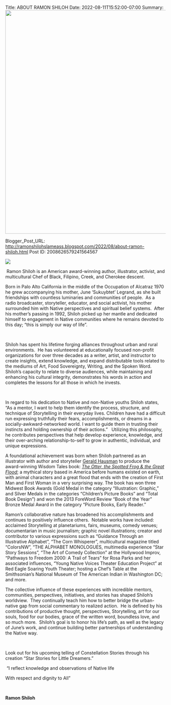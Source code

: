Title: ABOUT RAMON SHILOH
Date: 2022-08-11T15:52:00-07:00
Summary: <img src="https://blogger.googleusercontent.com/img/b/R29vZ2xl/AVvXsEhi4Adks5dbdot7lNJGUE0TSgGOlcjhBuoN41_O-eWiG3yRAPn7c0ipDVjGiRLA-Sty9iALaxdAez_yvu4QCexghkM8OASJnkNdGDrL4BVH3DHHr9CVmIrSto_hFrVJWEZbnkk3-EBvM9aRS0LmeU40Hs5vFReRLuoNqQNQsSSbEKwFDxBsZiDsDcU/w385-h256/321BEB44-967F-49CC-948E-C2F9033A53F8.jpeg" width="700">

Blogger_Post_URL: http://ramonshilohslameass.blogspot.com/2022/08/about-ramon-shiloh.html
Post ID: 2008626579241564567
  
[![](https://blogger.googleusercontent.com/img/b/R29vZ2xl/AVvXsEhi4Adks5dbdot7lNJGUE0TSgGOlcjhBuoN41_O-eWiG3yRAPn7c0ipDVjGiRLA-Sty9iALaxdAez_yvu4QCexghkM8OASJnkNdGDrL4BVH3DHHr9CVmIrSto_hFrVJWEZbnkk3-EBvM9aRS0LmeU40Hs5vFReRLuoNqQNQsSSbEKwFDxBsZiDsDcU/w385-h256/321BEB44-967F-49CC-948E-C2F9033A53F8.jpeg)](https://blogger.googleusercontent.com/img/b/R29vZ2xl/AVvXsEhi4Adks5dbdot7lNJGUE0TSgGOlcjhBuoN41_O-eWiG3yRAPn7c0ipDVjGiRLA-Sty9iALaxdAez_yvu4QCexghkM8OASJnkNdGDrL4BVH3DHHr9CVmIrSto_hFrVJWEZbnkk3-EBvM9aRS0LmeU40Hs5vFReRLuoNqQNQsSSbEKwFDxBsZiDsDcU/s1200/321BEB44-967F-49CC-948E-C2F9033A53F8.jpeg)  
  
 Ramon Shiloh
is an American award\-winning author, illustrator, activist, and multicultural
Chef of Black, Filipino, Creek, and Cherokee descent.

  

Born in Palo Alto California in the middle of the Occupation of Alcatraz 1970
he grew accompanying his mother, June ‘Sukuybtet’ Legrand, as she built friendships with countless
luminaries and communities of people.  As
a radio broadcaster, storyteller, educator, and social activist, his
mother surrounded him with Native perspectives and spiritual belief systems.  After his mother’s passing in 1992, Shiloh
picked up her mantle and dedicated himself to engagement in Native communities
where he remains devoted to this day; “this is simply our way of life”.

 

Shiloh has spent
his lifetime forging alliances throughout urban and rural environments.  He has volunteered at educationally focused
non\-profit organizations for over three decades as a writer, artist, and
instructor to create insights, extend knowledge, and expand distributable tools
related to the mediums of Art, Food Sovereignty, Writing, and the Spoken Word.  Shiloh’s capacity to relate to diverse
audiences, while maintaining and enhancing his cultural integrity, demonstrates
his words in action and completes the lessons for all those in which he invests.

 

In regard to
his dedication to Native and non\-Native youths Shiloh states, “As a mentor, I
want to help them identify the process, structure, and technique of Storytelling
in their everyday lives. Children have had a difficult run expressing
truthfully their fears, accomplishments, or dreams in a
socially\-awkward\-networked world. I want to guide them in trusting their
instincts and holding ownership of their actions.”   Utilizing this philosophy, he contributes
perspectives that help develop experience, knowledge, and their over\-arching
relationship\-to\-self to grow in authentic, individual, and unique expressions.

A
foundational achievement was born when Shiloh partnered as an illustrator with
author and storyteller [Gerald Hausman](http://www.wisdomtalespress.com/authors_artists-teens/Gerald_Hausman.shtml) to produce
the award\-winning Wisdom Tales book: [*The Otter, the Spotted Frog \& the Great
Flood*](http://www.wisdomtalespress.com/books/childrens_books/978-1-937786-12-0-15-1-The_Otter_the_Spotted_Frog_and_the_Great_Flood.shtml); a mythical story based in America before humans existed
on earth, with animal characters and a great flood that ends with the creation
of First Man and First Woman in a very surprising way. The book has won three
Midwest Book Awards (Gold Medal in the category “Illustration: Graphic,” and
Silver Medals in the categories “Children’s Picture Books” and “Total Book
Design”) and won the 2013 ForeWord Review “Book of the Year” Bronze Medal Award
in the category “Picture Books, Early Reader.”

Ramon’s collaborative nature has broadened his
accomplishments and continues to positively influence others.  Notable works have included: acclaimed Storytelling
at planetariums, fairs, museums, comedy venues; documentarian in music
journalism; graphic novel illustrations; creator and contributor to various
expressions such as “Guidance Through an Illustrative Alphabet”, “The
Corn Whisperer”, multicultural magazine titled “ColorsNW”, “THE ALPHABET
MONOLOGUES, multimedia experience “Star Story Sessions”, “The Art of Comedy
Collection” at the Hollywood Improv, “Pathways to Freedom 2000: A Trail of
Tears” for Rosa Parks and her associated influences, “Young Native Voices
Theater Education Project” at Red Eagle Soaring Youth Theater; hosting a Chef’s
Table at the Smithsonian’s National Museum of The American Indian in Washington
DC; and more.  

The collective
influence of these experiences with incredible mentors, communities, perspectives,
initiatives, and stories has shaped Shiloh’s worldview.  They continually teach him how to better
bridge the urban\-native gap from social commentary to realized action.  He is defined by his contributions of
productive thought, perspectives, Storytelling, art for our souls, food for our
bodies, grace of the written word, boundless love, and so much more.  Shiloh’s goal is to honor his life’s path, as
well as the legacy of June’s work, and continue
building better partnerships of understanding the Native way. 

 

Look out for his upcoming telling of Constellation Stories through his creation
“Star Stories for Little Dreamers.”

 “I reflect knowledge and observations of Native life

With respect and dignity to All”

 




**Ramon Shiloh**


 

  
